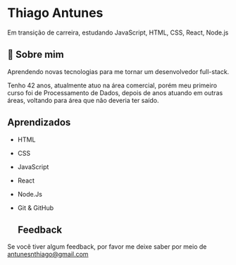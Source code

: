 
# Thiago Antunes

Em transição de carreira, estudando JavaScript, HTML, CSS, React, Node.js


## 🚀 Sobre mim
Aprendendo novas tecnologias para me tornar um desenvolvedor full-stack.

Tenho 42 anos, atualmente atuo na área comercial, porém meu primeiro curso foi de Processamento de Dados, depois de anos atuando em outras áreas, voltando para área que não deveria ter saído.
## Aprendizados

- HTML
- CSS
- JavaScript
- React
- Node.Js
- Git & GitHub

  ## Feedback

Se você tiver algum feedback, por favor me deixe saber por meio de antunesnthiago@gmail.com

